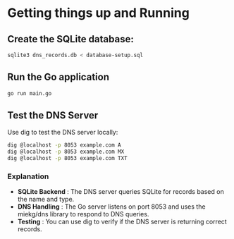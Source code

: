 # Getting things up and Running

## Create the SQLite database:

```bash
sqlite3 dns_records.db < database-setup.sql
```

## Run the Go application

```bash
go run main.go
```

## Test the DNS Server
Use dig to test the DNS server locally:

```bash
dig @localhost -p 8053 example.com A
dig @localhost -p 8053 example.com MX
dig @localhost -p 8053 example.com TXT
```

### Explanation
- **SQLite Backend** : The DNS server queries SQLite for records based on the name and type.
- **DNS Handling** : The Go server listens on port 8053 and uses the miekg/dns library to respond to DNS queries.
- **Testing** : You can use dig to verify if the DNS server is returning correct records.
